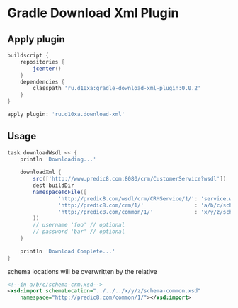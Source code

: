 Gradle Download Xml Plugin
==========================

Apply plugin
------------

```groovy
buildscript {
    repositories {
        jcenter()
    }
    dependencies {
        classpath 'ru.d10xa:gradle-download-xml-plugin:0.0.2'
    }
}

apply plugin: 'ru.d10xa.download-xml'

```

Usage
-----

```groovy
task downloadWsdl << {
    println 'Downloading...'
    
    downloadXml {
        src(['http://www.predic8.com:8080/crm/CustomerService?wsdl'])
        dest buildDir
        namespaceToFile([
                'http://predic8.com/wsdl/crm/CRMService/1/': 'service.wsdl',
                'http://predic8.com/crm/1/'                : 'a/b/c/schema-crm.xsd',
                'http://predic8.com/common/1/'             : 'x/y/z/schema-common.xsd'
        ])
        // username 'foo' // optional
        // password 'bar' // optional
    }
    
    println 'Download Complete...'
}
```

schema locations will be overwritten by the relative
```xml
<!--in a/b/c/schema-crm.xsd-->
<xsd:import schemaLocation="../../../x/y/z/schema-common.xsd"
    namespace="http://predic8.com/common/1/"></xsd:import>
```

